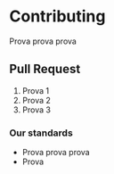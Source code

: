 # Contributing

Prova prova prova

## Pull Request

1. Prova 1
2. Prova 2
3. Prova 3

### Our standards

* Prova prova prova
* Prova
